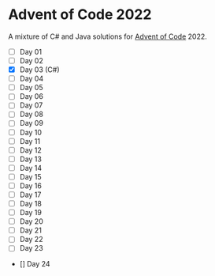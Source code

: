 # Advent of Code 2022

A mixture of C# and Java solutions for [Advent of Code](https://adventofcode.com/) 2022.
- [ ]  Day 01
- [ ]  Day 02
- [x]  Day 03 (C#)
- [ ]  Day 04 
- [ ]  Day 05 
- [ ]  Day 06 
- [ ]  Day 07 
- [ ]  Day 08 
- [ ]  Day 09 
- [ ]  Day 10 
- [ ]  Day 11 
- [ ]  Day 12 
- [ ]  Day 13 
- [ ]  Day 14 
- [ ]  Day 15 
- [ ]  Day 16 
- [ ]  Day 17 
- [ ]  Day 18 
- [ ]  Day 19 
- [ ]  Day 20 
- [ ]  Day 21 
- [ ]  Day 22 
- [ ]  Day 23 
- []   Day 24 

